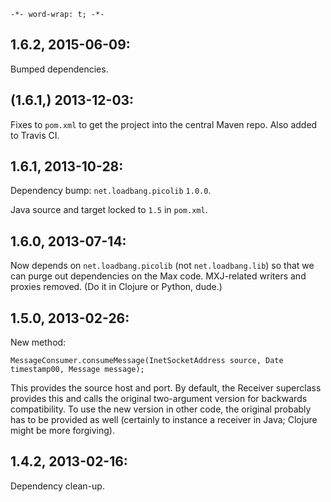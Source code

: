 `-*- word-wrap: t; -*-`

## 1.6.2, 2015-06-09:

Bumped dependencies.

## (1.6.1,) 2013-12-03:

Fixes to `pom.xml` to get the project into the central Maven repo. Also added to Travis CI.

## 1.6.1, 2013-10-28:

Dependency bump: `net.loadbang.picolib` `1.0.0`.

Java source and target locked to `1.5` in `pom.xml`.

## 1.6.0, 2013-07-14:

Now depends on `net.loadbang.picolib` (not `net.loadbang.lib`) so that we can purge out dependencies on the Max code. MXJ-related writers and proxies removed. (Do it in Clojure or Python, dude.)

## 1.5.0, 2013-02-26:

New method:

    MessageConsumer.consumeMessage(InetSocketAddress source, Date timestamp00, Message message);

This provides the source host and port. By default, the Receiver superclass provides this and calls the original two-argument version for backwards compatibility. To use the new version in other code, the original probably has to be provided as well (certainly to instance a receiver in Java; Clojure might be more forgiving).

## 1.4.2, 2013-02-16:

Dependency clean-up.
